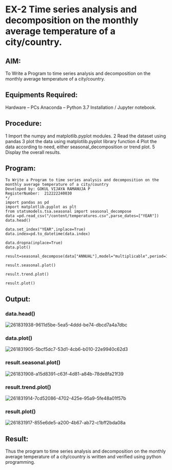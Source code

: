 # EX-2 Time series analysis and decomposition on the monthly average temperature of a city/country.

## AIM:
To Write a Program to time series analysis and decomposition on the monthly average temperature of a city/country.

## Equipments Required:
Hardware – PCs
Anaconda – Python 3.7 Installation / Jupyter notebook.

## Procedure:
1 Import the numpy and matplotlib.pyplot modules.
2 Read the dataset using pandas
3 plot the data using matplotlib.pyplot library function
4 Plot the data according to need, either seasonal_decomposition or trend plot.
5 Display the overall results.

## Program:
```
To Write a Program to time series analysis and decomposition on the monthly average temperature of a city/country 
Developed by: GOKUL VIJAYA RAMANUJA P
RegisterNumber:  212222240030
*/
import pandas as pd
import matplotlib.pyplot as plt
from statsmodels.tsa.seasonal import seasonal_decompose
data =pd.read_csv("/content/temperatures.csv",parse_dates=["YEAR"])
data.head()

data.set_index("YEAR",inplace=True)
data.index=pd.to_datetime(data.index)

data.dropna(inplace=True)
data.plot()

result=seasonal_decompose(data["ANNUAL"],model="multiplicable",period=12)

result.seasonal.plot()

result.trend.plot()

result.plot()
```
## Output:

### data.head()

![261831938-9611d5be-5ea5-4ddd-be74-dbcd7a4a7dbc](https://github.com/gokulvijayaramanuja/time-series-analysis-and-decomposition-on-the-monthly-average-temperature-of-a-city-country/assets/119577543/e8120c8d-c632-43e2-8ca0-cf87351ad6a0)

### data.plot()
![261831905-5bcf5dc7-53d1-4cb6-b010-22e9940c62d3](https://github.com/gokulvijayaramanuja/time-series-analysis-and-decomposition-on-the-monthly-average-temperature-of-a-city-country/assets/119577543/4f22dc88-a35b-4e45-ace1-1dfe88bc3900)


### result.seasonal.plot()
![261831908-a15d8391-c63f-4d81-a84b-78de8fa21f39](https://github.com/gokulvijayaramanuja/time-series-analysis-and-decomposition-on-the-monthly-average-temperature-of-a-city-country/assets/119577543/a357c1bf-0a85-41e9-b407-bf8e0e4ea988)


### result.trend.plot()
![261831914-7cd52086-4702-425e-95a9-5fe48a01f57b](https://github.com/gokulvijayaramanuja/time-series-analysis-and-decomposition-on-the-monthly-average-temperature-of-a-city-country/assets/119577543/0e727e6a-369d-4f9d-bda5-7440406f634e)


### result.plot()
![261831917-855e6de5-a200-4b67-ab72-c1bff2bda08a](https://github.com/gokulvijayaramanuja/time-series-analysis-and-decomposition-on-the-monthly-average-temperature-of-a-city-country/assets/119577543/6cbdc841-7620-48cc-a399-fb179935d886)


## Result:
Thus the program to time series analysis and decomposition on the monthly average temperature of a city/country is written and verified using python programming.
